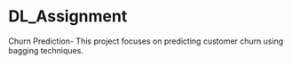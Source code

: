 # DL_Assignment
Churn Prediction- This project focuses on predicting customer churn using bagging techniques. 
